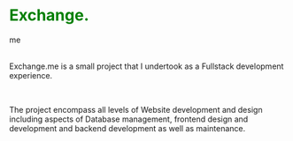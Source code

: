 <h1 style="color:green;">Exchange.</h1><span>me</span>
<br><br>
<p>Exchange.me is a small project that I undertook as a Fullstack development experience.</p>
<br>
<p>The project encompass all levels of Website development and design including aspects of Database management, frontend design and development and backend development as well as maintenance.</p>